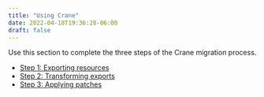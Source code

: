```yaml
---
title: "Using Crane"
date: 2022-04-18T19:36:28-06:00
draft: false
---
```

Use this section to complete the three steps of the Crane migration process.
* [Step 1: Exporting resources](https://konveyor.github.io/crane/usingcrane/step1export/)
* [Step 2: Transforming exports](https://konveyor.github.io/crane/usingcrane/step2transform/)
* [Step 3: Applying patches](https://konveyor.github.io/crane/usingcrane/step3apply/)
